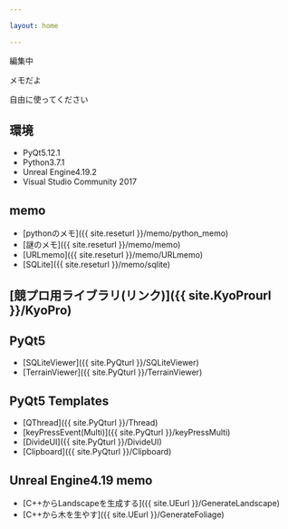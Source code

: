 ```yaml
---

layout: home

---
```


編集中

メモだよ

自由に使ってください

## 環境

* PyQt5.12.1
* Python3.7.1
* Unreal Engine4.19.2
* Visual Studio Community 2017

## memo
* [pythonのメモ]({{ site.reseturl }}/memo/python_memo)
* [謎のメモ]({{ site.reseturl }}/memo/memo)
* [URLmemo]({{ site.reseturl }}/memo/URLmemo)
* [SQLite]({{ site.reseturl }}/memo/sqlite)

## [競プロ用ライブラリ(リンク)]({{ site.KyoProurl }}/KyoPro)

## PyQt5

* [SQLiteViewer]({{ site.PyQturl }}/SQLiteViewer)
* [TerrainViewer]({{ site.PyQturl }}/TerrainViewer)

## PyQt5 Templates

* [QThread]({{ site.PyQturl }}/Thread)
* [keyPressEvent(Multi)]({{ site.PyQturl }}/keyPressMulti)
* [DivideUI]({{ site.PyQturl }}/DivideUI)
* [Clipboard]({{ site.PyQturl }}/Clipboard)

## Unreal Engine4.19 memo

* [C++からLandscapeを生成する]({{ site.UEurl }}/GenerateLandscape)
* [C++から木を生やす]({{ site.UEurl }}/GenerateFoliage)
